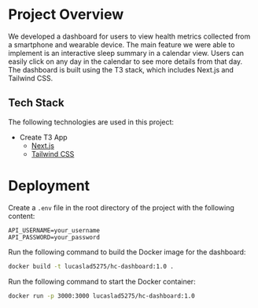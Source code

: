 # Project Overview
We developed a dashboard for users to view health metrics collected from a smartphone and wearable device. The main feature we were able to implement is an interactive sleep summary in a calendar view. Users can easily click on any day in the calendar to see more details from that day. The dashboard is built using the T3 stack, which includes Next.js and Tailwind CSS.

## Tech Stack
The following technologies are used in this project:
- Create T3 App
  - [Next.js](https://nextjs.org)
  - [Tailwind CSS](https://tailwindcss.com)

# Deployment

Create a `.env` file in the root directory of the project with the following content:
```
API_USERNAME=your_username
API_PASSWORD=your_password
```

Run the following command to build the Docker image for the dashboard:

```bash
docker build -t lucaslad5275/hc-dashboard:1.0 .
```

Run the following command to start the Docker container:

```bash
docker run -p 3000:3000 lucaslad5275/hc-dashboard:1.0
```
